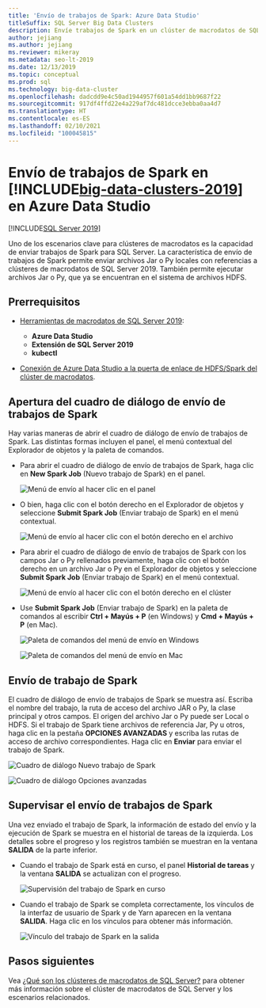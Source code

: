 ```yaml
---
title: 'Envío de trabajos de Spark: Azure Data Studio'
titleSuffix: SQL Server Big Data Clusters
description: Envíe trabajos de Spark en un clúster de macrodatos de SQL Server en Azure Data Studio.
author: jejiang
ms.author: jejiang
ms.reviewer: mikeray
ms.metadata: seo-lt-2019
ms.date: 12/13/2019
ms.topic: conceptual
ms.prod: sql
ms.technology: big-data-cluster
ms.openlocfilehash: dadcdd9e4c50ad1944957f601a54dd1bb9687f22
ms.sourcegitcommit: 917df4ffd22e4a229af7dc481dcce3ebba0aa4d7
ms.translationtype: HT
ms.contentlocale: es-ES
ms.lasthandoff: 02/10/2021
ms.locfileid: "100045815"
---
```

# <a name="submit-spark-jobs-on-big-data-clusters-2019-in-azure-data-studio"></a>Envío de trabajos de Spark en [!INCLUDE[big-data-clusters-2019](../includes/ssbigdataclusters-ss-nover.md)] en Azure Data Studio

[!INCLUDE[SQL Server 2019](../includes/applies-to-version/sqlserver2019.md)]

Uno de los escenarios clave para clústeres de macrodatos es la capacidad de enviar trabajos de Spark para SQL Server. La característica de envío de trabajos de Spark permite enviar archivos Jar o Py locales con referencias a clústeres de macrodatos de SQL Server 2019. También permite ejecutar archivos Jar o Py, que ya se encuentran en el sistema de archivos HDFS. 

## <a name="prerequisites"></a>Prerrequisitos

- [Herramientas de macrodatos de SQL Server 2019](deploy-big-data-tools.md):
   - **Azure Data Studio**
   - **Extensión de SQL Server 2019**
   - **kubectl**

- [Conexión de Azure Data Studio a la puerta de enlace de HDFS/Spark del clúster de macrodatos](connect-to-big-data-cluster.md).

## <a name="open-spark-job-submission-dialog"></a>Apertura del cuadro de diálogo de envío de trabajos de Spark

Hay varias maneras de abrir el cuadro de diálogo de envío de trabajos de Spark. Las distintas formas incluyen el panel, el menú contextual del Explorador de objetos y la paleta de comandos.

- Para abrir el cuadro de diálogo de envío de trabajos de Spark, haga clic en **New Spark Job** (Nuevo trabajo de Spark) en el panel.

    ![Menú de envío al hacer clic en el panel](./media/submit-spark-job/new-spark-job.png)

- O bien, haga clic con el botón derecho en el Explorador de objetos y seleccione **Submit Spark Job** (Enviar trabajo de Spark) en el menú contextual.

    ![Menú de envío al hacer clic con el botón derecho en el archivo](./media/submit-spark-job/submit-spark-job-1.png)


- Para abrir el cuadro de diálogo de envío de trabajos de Spark con los campos Jar o Py rellenados previamente, haga clic con el botón derecho en un archivo Jar o Py en el Explorador de objetos y seleccione **Submit Spark Job** (Enviar trabajo de Spark) en el menú contextual.  

    ![Menú de envío al hacer clic con el botón derecho en el clúster](./media/submit-spark-job/submit-spark-job.png)

- Use **Submit Spark Job** (Enviar trabajo de Spark) en la paleta de comandos al escribir **Ctrl + Mayús + P** (en Windows) y **Cmd + Mayús + P** (en Mac).

    ![Paleta de comandos del menú de envío en Windows](./media/submit-spark-job/submit-spark-job-3.png)

    ![Paleta de comandos del menú de envío en Mac](./media/submit-spark-job/submit-spark-job-4.png)
  
 
## <a name="submit-spark-job"></a>Envío de trabajo de Spark 

El cuadro de diálogo de envío de trabajos de Spark se muestra así. Escriba el nombre del trabajo, la ruta de acceso del archivo JAR o Py, la clase principal y otros campos. El origen del archivo Jar o Py puede ser Local o HDFS. Si el trabajo de Spark tiene archivos de referencia Jar, Py u otros, haga clic en la pestaña **OPCIONES AVANZADAS** y escriba las rutas de acceso de archivo correspondientes. Haga clic en **Enviar** para enviar el trabajo de Spark.

![Cuadro de diálogo Nuevo trabajo de Spark](./media/submit-spark-job/submit-spark-job-section.png)

![Cuadro de diálogo Opciones avanzadas](./media/submit-spark-job/submit-spark-job-section-1.png)

## <a name="monitor-spark-job-submission"></a>Supervisar el envío de trabajos de Spark

Una vez enviado el trabajo de Spark, la información de estado del envío y la ejecución de Spark se muestra en el historial de tareas de la izquierda. Los detalles sobre el progreso y los registros también se muestran en la ventana **SALIDA** de la parte inferior.

- Cuando el trabajo de Spark está en curso, el panel **Historial de tareas** y la ventana **SALIDA** se actualizan con el progreso.

    ![Supervisión del trabajo de Spark en curso](./media/submit-spark-job/monitor-spark-job-submission.png)

- Cuando el trabajo de Spark se completa correctamente, los vínculos de la interfaz de usuario de Spark y de Yarn aparecen en la ventana **SALIDA**. Haga clic en los vínculos para obtener más información.

    ![Vínculo del trabajo de Spark en la salida](./media/submit-spark-job/monitor-spark-job-submission-2.png)

## <a name="next-steps"></a>Pasos siguientes

Vea [¿Qué son los clústeres de macrodatos de SQL Server?](big-data-cluster-overview.md) para obtener más información sobre el clúster de macrodatos de SQL Server y los escenarios relacionados.
